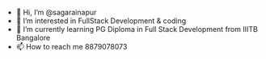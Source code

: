 - 👋 Hi, I’m @sagarainapur
- 👀 I’m interested in FullStack Development & coding
- 🌱 I’m currently learning PG Diploma in Full Stack Development from IIITB Bangalore
- 📫 How to reach me 8879078073

<!---
sagarainapur/sagarainapur is a ✨ special ✨ repository because its `README.md` (this file) appears on your GitHub profile.
You can click the Preview link to take a look at your changes.
--->
